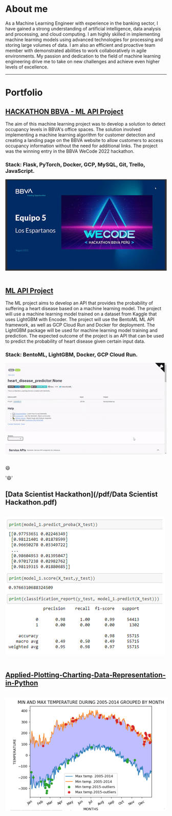 # About me <br>
As a Machine Learning Engineer with experience in the banking sector, I have gained a strong understanding of artificial intelligence, data analysis and processing, and cloud computing. I am highly skilled in implementing machine learning models using advanced technologies for processing and storing large volumes of data. I am also an efficient and proactive team member with demonstrated abilities to work collaboratively in agile environments. My passion and dedication to the field of machine learning engineering drive me to take on new challenges and achieve even higher levels of excellence.
<br>

---

# Portfolio <br>

## [HACKATHON BBVA - ML API Project](https://github.com/Rasecode/Hackathon_BBVA)<br>
The aim of this machine learning project was to develop a solution to detect occupancy levels in BBVA's office spaces. The solution involved implementing a machine learning algorithm for customer detection and creating a landing page on the BBVA website to allow customers to access occupancy information without the need for additional links. The project was the winning entry in the BBVA WeCode 2022 hackathon.

### Stack: Flask, PyTorch, Docker, GCP, MySQL, Git, Trello, JavaScript. 
<img src="images/bbva_ml_slides.gif?raw=true"/>
<br><br>

## [ML API Project](https://github.com/Rasecode/ML_project)<br>
The ML project aims to develop an API that provides the probability of suffering a heart disease based on a machine learning model. The project will use a machine learning model trained on a dataset from Kaggle that uses LightGBM with Encoder. The project will use the BentoML ML API framework, as well as GCP Cloud Run and Docker for deployment. The LightGBM package will be used for machine learning model training and prediction. The expected outcome of the project is an API that can be used to predict the probability of heart disease given certain input data.

### Stack: BentoML, LightGBM, Docker, GCP Cloud Run. 
<img src="images/mlops_rimac.gif?raw=true"/>
<br><br>

:smile:

':smile:'

## [Data Scientist Hackathon](/pdf/Data Scientist Hackathon.pdf) 
<br>

<img src="images/Hackaton1.png?raw=true"/>
<br><br>

## [Applied-Plotting-Charting-Data-Representation-in-Python](https://github.com/Rasecode/Applied-Plotting-Charting-Data-Representation-in-Python/blob/main/Assignment2.ipynb)
<br>

<img src="images/assignment 2.png?raw=true"/>

<br><br>

